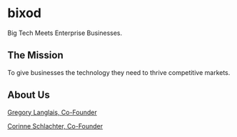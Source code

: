 # bixod

Big Tech Meets Enterprise Businesses.

## The Mission 

To give businesses the technology they need to thrive competitive markets.

## About Us

[Gregory Langlais, Co-Founder](http://gregl83.com)

[Corinne Schlachter, Co-Founder](https://www.linkedin.com/in/corinneschlachter)
